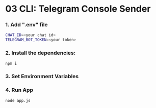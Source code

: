 # 03 CLI: Telegram Console Sender

### 1. Add ".env" file
```bash
CHAT_ID=<your chat id>
TELEGRAM_BOT_TOKEN=<your token>
```

### 2. Install the dependencies:
```bash
npm i
```

### 3. Set Environment Variables

### 4. Run App
```bash
node app.js
```
